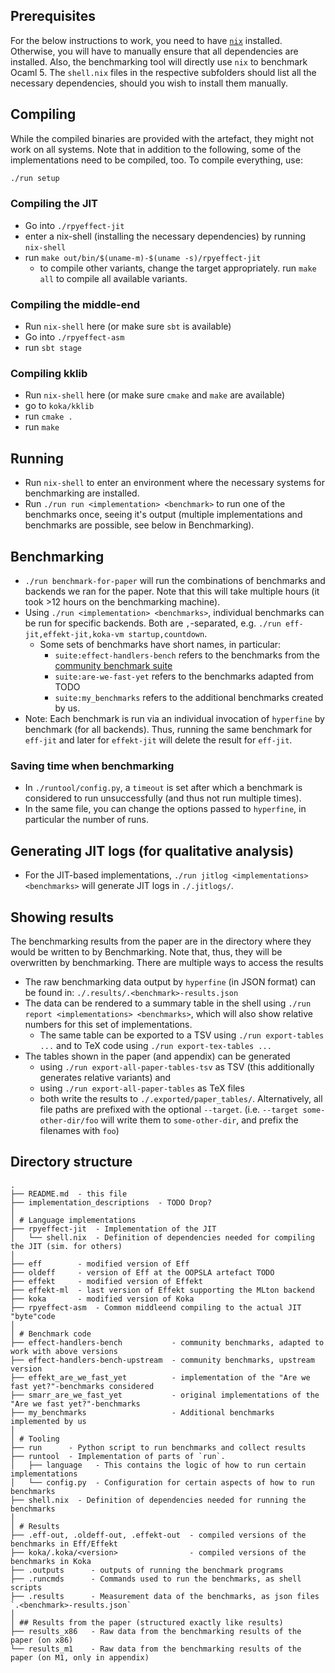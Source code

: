 
## Prerequisites

For the below instructions to work, you need to have [`nix`](https://nixos.org/download/) installed.
Otherwise, you will have to manually ensure that all dependencies are installed.
Also, the benchmarking tool will directly use `nix` to benchmark Ocaml 5.
The `shell.nix` files in the respective subfolders should list all the necessary dependencies,
should you wish to install them manually.

## Compiling

While the compiled binaries are provided with the artefact, they might not work on all systems.
Note that in addition to the following, some of the implementations need to be compiled, too.
To compile everything, use:
```sh
./run setup
```

### Compiling the JIT

- Go into `./rpyeffect-jit`
- enter a nix-shell (installing the necessary dependencies) by running `nix-shell`
- run `make out/bin/$(uname-m)-$(uname -s)/rpyeffect-jit`
  - to compile other variants, change the target appropriately. run `make all` to compile all available variants.

### Compiling the middle-end

- Run `nix-shell` here (or make sure `sbt` is available)
- Go into `./rpyeffect-asm`
- run `sbt stage`

### Compiling kklib

- Run `nix-shell` here (or make sure `cmake` and `make` are available)
- go to `koka/kklib`
- run `cmake .`
- run `make`

## Running

- Run `nix-shell` to enter an environment where the necessary systems for benchmarking are installed.
- Run `./run run <implementation> <benchmark>` to run one of the benchmarks once, seeing it's output
  (multiple implementations and benchmarks are possible, see below in Benchmarking).

## Benchmarking

- `./run benchmark-for-paper` will run the combinations of benchmarks and backends we ran for the paper.
  Note that this will take multiple hours (it took >12 hours on the benchmarking machine).
- Using `./run <implementation> <benchmarks>`, individual benchmarks can be run for specific backends.
  Both are `,`-separated, e.g. `./run eff-jit,effekt-jit,koka-vm startup,countdown`.
  - Some sets of benchmarks have short names, in particular:
    - `suite:effect-handlers-bench` refers to the benchmarks from the [community benchmark suite](https://github.com/effect-handlers/effect-handlers-bench)
    - `suite:are-we-fast-yet` refers to the benchmarks adapted from TODO
    - `suite:my_benchmarks` refers to the additional benchmarks created by us.
- Note: Each benchmark is run via an individual invocation of `hyperfine` by benchmark (for all backends).
  Thus, running the same benchmark for `eff-jit` and later for `effekt-jit` will delete the result for `eff-jit`.

### Saving time when benchmarking

- In `./runtool/config.py`, a `timeout` is set after which a benchmark is considered to run unsuccessfully
  (and thus not run multiple times).
- In the same file, you can change the options passed to `hyperfine`, in particular the number of runs.

## Generating JIT logs (for qualitative analysis)
- For the JIT-based implementations, `./run jitlog <implementations> <benchmarks>` will generate
  JIT logs in `./.jitlogs/`.

## Showing results

The benchmarking results from the paper are in the directory where they would be written to by Benchmarking.
Note that, thus, they will be overwritten by benchmarking.
There are multiple ways to access the results

- The raw benchmarking data output by `hyperfine` (in JSON format) can be found in:
  `./.results/.<benchmark>-results.json`
- The data can be rendered to a summary table in the shell using `./run report <implementations> <benchmarks>`,
  which will also show relative numbers for this set of implementations.
  - The same table can be exported to a TSV using `./run export-tables ...` and to TeX code using `./run export-tex-tables ...`
- The tables shown in the paper (and appendix) can be generated
  - using `./run export-all-paper-tables-tsv` as TSV (this additionally generates relative variants) and
  - using `./run export-all-paper-tables` as TeX files
  - both write the results to `./.exported/paper_tables/`.
    Alternatively, all file paths are prefixed with the optional `--target`.
    (i.e. `--target some-other-dir/foo` will write them to `some-other-dir`, and prefix the filenames with `foo`)

## Directory structure
```
.
├── README.md  - this file
├── implementation_descriptions  - TODO Drop?
│
│ # Language implementations
├── rpyeffect-jit  - Implementation of the JIT
│   └── shell.nix  - Definition of dependencies needed for compiling the JIT (sim. for others)
│
├── eff        - modified version of Eff
├── oldeff     - version of Eff at the OOPSLA artefact TODO
├── effekt     - modified version of Effekt
├── effekt-ml  - last version of Effekt supporting the MLton backend
├── koka       - modified version of Koka
├── rpyeffect-asm  - Common middleend compiling to the actual JIT "byte"code
│
│ # Benchmark code
├── effect-handlers-bench           - community benchmarks, adapted to work with above versions
├── effect-handlers-bench-upstream  - community benchmarks, upstream version
├── effekt_are_we_fast_yet          - implementation of the "Are we fast yet?"-benchmarks considered
├── smarr_are_we_fast_yet           - original implementations of the "Are we fast yet?"-benchmarks
├── my_benchmarks                   - Additional benchmarks implemented by us
│
│ # Tooling
├── run      - Python script to run benchmarks and collect results
├── runtool  - Implementation of parts of `run`.
│   ├── language   - This contains the logic of how to run certain implementations
│   └── config.py  - Configuration for certain aspects of how to run benchmarks
├── shell.nix  - Definition of dependencies needed for running the benchmarks
│
│ # Results
├── .eff-out, .oldeff-out, .effekt-out  - compiled versions of the benchmarks in Eff/Effekt
├── koka/.koka/<version>                - compiled versions of the benchmarks in Koka
├── .outputs      - outputs of running the benchmark programs
├── .runcmds      - Commands used to run the benchmarks, as shell scripts
├── .results      - Measurement data of the benchmarks, as json files `.<benchmark>-results.json`
│
│ ## Results from the paper (structured exactly like results)
├── results_x86   - Raw data from the benchmarking results of the paper (on x86)
└── results_m1    - Raw data from the benchmarking results of the paper (on M1, only in appendix)
```